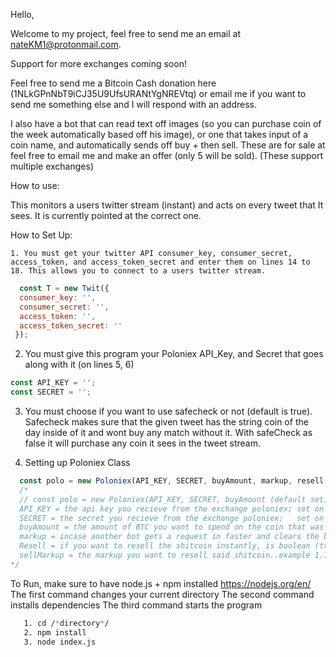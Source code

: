 Hello,

Welcome to my project, feel free to send me an email at nateKM1@protonmail.com.

Support for more exchanges coming soon!

Feel free to send me a Bitcoin Cash donation here (1NLkGPnNbT9iCJ35U9UfsURANtYgNREVtq)
or email me if you want to send me something else and I will respond with an address.

I also have a bot that can read text off images (so you can purchase coin of the week automatically based off his image), or one that takes input of a coin name, and automatically sends off buy + then sell. These are for sale at feel free to email me and make an offer (only 5 will be sold). (These support multiple exchanges)


How to use:

  This monitors a users twitter stream (instant) and acts on every
  tweet that It sees. It is currently pointed at the correct one.

 How to Set Up:

    1. You must get your twitter API consumer_key, consumer_secret, access_token, and access_token_secret and enter them on lines 14 to 18. This allows you to connect to a users twitter stream.

  ```javascript
    const T = new Twit({
    consumer_key: '',
    consumer_secret: '',
    access_token: '',
    access_token_secret: ''
   });
  ```


  2. You must give this program your Poloniex API_Key, and Secret that goes along with it (on lines 5, 6)

  ```javascript
  const API_KEY = '';
  const SECRET = '';
  ```

  3. You must choose if you want to use safecheck or not (default is true). Safecheck makes sure that the given tweet has the string coin of the day inside of it and wont buy any match without it. With safeCheck as false it will purchase any coin it sees in the tweet stream.

  4. Setting up Poloniex Class

```javascript
  const polo = new Poloniex(API_KEY, SECRET, buyAmount, markup, resell, sellMarkup);
  /*
  // const polo = new Poloniex(API_KEY, SECRET, buyAmount (default set), markup (default set as 0));
  API_KEY = the api key you recieve from the exchange poloniex; set on line 5
  SECRET = the secret you recieve from the exchange poloniex;   set on line 6
  buyAmount = the amount of BTC you want to spend on the coin that was just tweeted about (min 0.000001); set on line 12
  markup = incase another bot gets a request in faster and clears the book, this lets you send a buy with a markup.      Recomended @ should be .01 - .05; set on line 13
  Resell = if you want to resell the shitcoin instantly, is boolean (true or false) set on line 14
  sellMarkup = the markup you want to resell said shitcoin..example 1.15 will resell at purchased price + 15% set on line 15
*/
```

 To Run, make sure to have node.js + npm installed https://nodejs.org/en/
  The first command changes your current directory
  The second command installs dependencies
  The third command starts the program

```bash
   1. cd /*directory*/
   2. npm install
   3. node index.js
```
